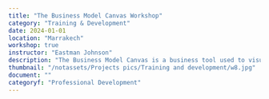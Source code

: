 ```yaml
---
title: "The Business Model Canvas Workshop"
category: "Training & Development"
date: 2024-01-01
location: "Marrakech"
workshop: true
instructor: "Eastman Johnson"
description: "The Business Model Canvas is a business tool used to visualize all the components needed to start a business, including customers, route to market, value proposition, and finance. This workshop discusses the business model canvas and shows participants how to apply it to their own businesses and organizations. Participants discuss what it is and apply it to several businesses to discuss whether or not this model would be useful for that business. The workshop allows participants to look at their business in a new way, sparking creativity and new ideas."
thumbnail: "/notassets/Projects pics/Training and development/w8.jpg"
document: ""
categoryf: "Professional Development"
---
```


